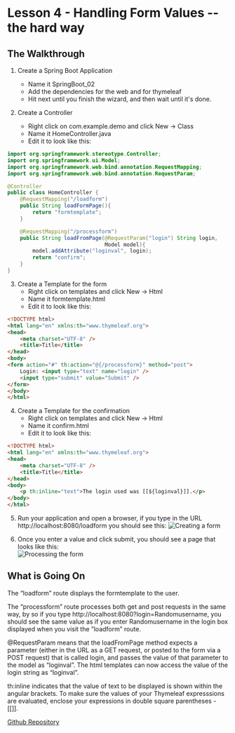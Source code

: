 # Lesson 4 - Handling Form Values -- the hard way 
## The Walkthrough 

1. Create a Spring Boot Application 
	* Name it SpringBoot_02 
	* Add the dependencies for the web and for thymeleaf 
	* Hit next until you finish the wizard, and then wait until it's done.    

2. Create a Controller 
	* Right click on com.example.demo and click New -> Class 
	* Name it HomeController.java 
	* Edit it to look like this: 
```java
import org.springframework.stereotype.Controller;
import org.springframework.ui.Model;
import org.springframework.web.bind.annotation.RequestMapping;
import org.springframework.web.bind.annotation.RequestParam;

@Controller
public class HomeController {
    @RequestMapping("/loadform")
    public String loadFormPage(){
        return "formtemplate";
    }

    @RequestMapping("/processform")
    public String loadFromPage(@RequestParam("login") String login,
                               Model model){
        model.addAttribute("loginval", login);
        return "confirm";
    }
}
```

3. Create a Template for the form
  	* Right click on templates and click New -> Html 
	* Name it formtemplate.html 
	* Edit it to look like this: 
```html
<!DOCTYPE html>
<html lang="en" xmlns:th="www.thymeleaf.org">
<head>
    <meta charset="UTF-8" />
    <title>Title</title>
</head>
<body>
<form action="#" th:action="@{/processform}" method="post">
    Login: <input type="text" name="login" />
    <input type="submit" value="Submit" />
</form>
</body>
</html>
```

4. Create a Template for the confirmation
  	* Right click on templates and click New -> Html 
	* Name it confirm.html 
	* Edit it to look like this: 
```html
<!DOCTYPE html>
<html lang="en" xmlns:th="www.thymeleaf.org">
<head>
    <meta charset="UTF-8" />
    <title>Title</title>
</head>
<body>
    <p th:inline="text">The login used was [[${loginval}]].</p>
</body>
</html>
```

5. Run your application and open a browser, if you type in the URL http://localhost:8080/loadform you should see this: 
![Creating a form](https://github.com/ajhenley/unofficialguides/blob/master/IntroToSpringBoot/img/Lesson04a.png "Creating a form")

6. Once you enter a value and click submit, you should see a page that looks like this:  
![Processing the form](https://github.com/ajhenley/unofficialguides/blob/master/IntroToSpringBoot/img/Lesson04b.png "Processing the form")


## What is Going On
The “loadform” route displays the formtemplate to the user.  

The “processform” route processes both get and post requests in the same way, by so if you type http://localhost:8080?login=Randomusername, you should see the same value as if you enter Randomusername in the login box displayed when you visit the ”loadform” route.  

@RequestParam means that the loadFromPage method expects a parameter (either in the URL as a GET request, or  posted to the form via a POST request) that is called login, and passes the value of that parameter to the model as “loginval”. The html templates can now access the value of the login string as “loginval”.  

th:inline indicates that the value of text to be displayed is shown within the angular brackets. To make sure the values of your Thymeleaf expresssions are evaluated, enclose your expressions in double square parentheses - [[]]. 

[Github Repository](https://github.com/ajhenley/SpringBoot_04)
